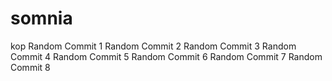 # somnia
kop
Random Commit 1
Random Commit 2
Random Commit 3
Random Commit 4
Random Commit 5
Random Commit 6
Random Commit 7
Random Commit 8
